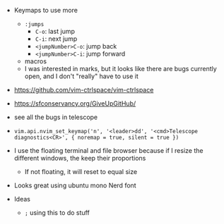 - Keymaps to use more
  - `:jumps`
    - `C-o`: last jump
    - `C-i`: next jump
    - `<jumpNumber>C-o`: jump back
    - `<jumpNumber>C-i`: jump forward
  - macros
  - I was interested in marks, but it looks like there are bugs currently open, and I don't "really" have to use it

- https://github.com/vim-ctrlspace/vim-ctrlspace
- https://sfconservancy.org/GiveUpGitHub/


- see all the bugs in telescope
- `vim.api.nvim_set_keymap('n', '<leader>dd', '<cmd>Telescope diagnostics<CR>', { noremap = true, silent = true })`


- I use the floating terminal and file browser because if I resize the different windows, the keep their proportions
  - If not floating, it will reset to equal size

- Looks great using ubuntu mono Nerd font

- Ideas
  - `;` using this to do stuff
